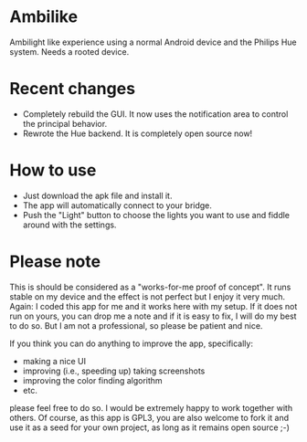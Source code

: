 # Ambilike
Ambilight like experience using a normal Android device and the Philips Hue system. Needs a rooted device.

# Recent changes
* Completely rebuild the GUI. It now uses the notification area to control the principal behavior.
* Rewrote the Hue backend. It is completely open source now!

# How to use
* Just download the apk file and install it.
* The app will automatically connect to your bridge.
* Push the "Light" button to choose the lights you want to use and fiddle around with the settings.

# Please note
This is should be considered as a "works-for-me proof of concept". It runs stable on my device and
the effect is not perfect but I enjoy it very much.
Again: I coded this app for me and it works here with my setup. If it does not run on yours,
you can drop me a note and if it is easy to fix, I will do my best to do so. But I am not a 
professional, so please be patient and nice.

If you think you can do anything to improve the app, specifically:
* making a nice UI
* improving (i.e., speeding up) taking screenshots
* improving the color finding algorithm
* etc.

please feel free to do so. I would be extremely happy to work together with others. Of course, as this app is GPL3, you are also welcome to fork it and use it as a seed for your own project, as long as it remains open source ;-)